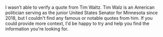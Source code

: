 I wasn't able to verify a quote from Tim Waltz. Tim Walz is an American politician serving as the junior United States Senator for Minnesota since 2018, but I couldn't find any famous or notable quotes from him. If you could provide more context, I'd be happy to try and help you find the information you're looking for.